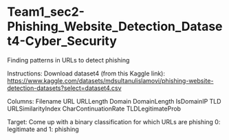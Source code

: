 # Team1_sec2-Phishing_Website_Detection_Dataset4-Cyber_Security
Finding patterns in URLs to detect phishing

Instructions: 
    Download dataset4 (from this Kaggle link):
      https://www.kaggle.com/datasets/mdsultanulislamovi/phishing-website-detection-datasets?select=dataset4.csv

Columns:
    Filename
    URL
    URLLength
    Domain
    DomainLength
    IsDomainIP
    TLD
    URLSimilarityIndex
    CharContinuationRate
    TLDLegitimateProb

Target:
    Come up with a binary classification for which URLs are phishing
    0: legitimate and 1: phishing

